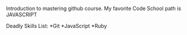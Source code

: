 Introduction to mastering github course.
My favorite Code School path is JAVASCRIPT

Deadly Skills List:
*Git
*JavaScript
*Ruby